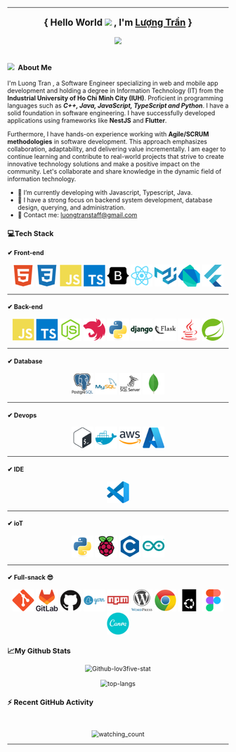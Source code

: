 ## <hr><p align="center"> { Hello World <img src="https://media.giphy.com/media/hvRJCLFzcasrR4ia7z/giphy.gif" width="25px"> , I'm <a href="https://github.com/lov3five/">Lượng Trần</a> }</p>

<div align="center">
  <a href="https://instagram/nakervn"><img src="https://readme-typing-svg.herokuapp.com?font=Fira+Code&weight=600&pause=1000&color=00FFFF&background=B62BFF00&center=true&vCenter=true&width=475&lines=%3C%2F%3E+Hi%2C+welcome+to+L-3012's+github+%7B.%7D;Let's+explore+my+code+space!!!;..."></a>
</div>

<div align="center"><img  src="https://media3.giphy.com/media/ko7twHhomhk8E/giphy.gif?cid=ecf05e47un05o9r7yv9s45tpjrs4tse63li6fswn9bgnlhco&rid=giphy.gif&ct=g" alt=""></div>

### <img src="https://media.giphy.com/media/ObNTw8Uzwy6KQ/giphy.gif" width="30px">&nbsp; About Me 
I'm Luong Tran , a Software Engineer specializing in web and mobile app development and holding a degree in Information Technology (IT) from the **Industrial University of Ho Chi Minh City (IUH)**. Proficient in programming languages such as ***C++, Java, JavaScript, TypeScript and Python***. I have a solid foundation in software engineering. I have successfully developed applications using frameworks like **NestJS** and **Flutter**.

Furthermore, I have hands-on experience working with **Agile/SCRUM methodologies** in software development. This approach emphasizes collaboration, adaptability, and delivering value incrementally. I am eager to continue learning and contribute to real-world projects that strive to create innovative technology solutions and make a positive impact on the community. Let's collaborate and share knowledge in the dynamic field of information technology.

- 🔴 I’m currently developing with Javascript, Typescript, Java.
- 🔴 I have a strong focus on backend system development, database design, querying, and administration.
- 🔴 Contact me: <a href="luongtranstaff@gmail.com">luongtranstaff@gmail.com</a>
### 💻Tech Stack 
#### ✔ Front-end
<p align="center">
  <img src="https://github.com/devicons/devicon/blob/master/icons/html5/html5-plain.svg" alt="html" width="50" height="50"/>
  <img src="https://github.com/devicons/devicon/blob/master/icons/css3/css3-plain.svg" alt="css" width="50" height="50"/>
  <img src="https://github.com/devicons/devicon/blob/master/icons/javascript/javascript-plain.svg" alt="javascript" width="50" height="50"/>
  <img src="https://github.com/devicons/devicon/blob/master/icons/typescript/typescript-plain.svg" alt="typescript" width="50" height="50"/>
  <img src="https://github.com/devicons/devicon/blob/master/icons/bootstrap/bootstrap-plain.svg" alt="bootstrap" width="50" height="50"/>
  <img src="https://github.com/devicons/devicon/blob/master/icons/react/react-original.svg" alt="reactjs" width="50" height="50"/>
  <img src="https://github.com/devicons/devicon/blob/master/icons/materialui/materialui-original.svg" alt="material-ui" width="50" height="50"/>
  <img src="https://github.com/devicons/devicon/blob/master/icons/dart/dart-original.svg" alt="dart" width="50" height="50"/>
  <img src="https://github.com/devicons/devicon/blob/master/icons/flutter/flutter-original.svg" alt="flutter" width="50" height="50"/>
</p>
<hr>

#### ✔ Back-end
<p align="center">
  <img src="https://github.com/devicons/devicon/blob/master/icons/javascript/javascript-plain.svg" alt="javascript" width="50" height="50"/>
  <img src="https://github.com/devicons/devicon/blob/master/icons/typescript/typescript-plain.svg" alt="typescript" width="50" height="50"/>
  <img src="https://github.com/devicons/devicon/blob/master/icons/nodejs/nodejs-plain.svg" alt="nodejs" width="50" height="50"/>
  <img src="https://github.com/devicons/devicon/blob/master/icons/nestjs/nestjs-plain.svg" alt="nestjs" width="50" height="50"/>
  <img src="https://github.com/devicons/devicon/blob/master/icons/python/python-original.svg" alt="python" width="50" height="50"/>
  <img src="https://github.com/devicons/devicon/blob/master/icons/django/django-plain-wordmark.svg" alt="django" width="50" height="50"/>
  <img src="https://github.com/devicons/devicon/blob/master/icons/flask/flask-original-wordmark.svg" alt="flask" width="50" height="50"/>
  <img src="https://github.com/devicons/devicon/blob/master/icons/java/java-plain.svg" alt="java" width="50" height="50"/>
  <img src="https://github.com/devicons/devicon/blob/master/icons/spring/spring-original.svg" alt="java" width="50" height="50"/>
</p>
<hr>

#### ✔ Database
<p align="center">
  <img src="https://github.com/devicons/devicon/blob/master/icons/postgresql/postgresql-original-wordmark.svg" alt="postgrsql" width="50" height="50"/>
  <img src="https://github.com/devicons/devicon/blob/master/icons/mysql/mysql-original-wordmark.svg" alt="mysql" width="50" height="50"/>
  <img src="https://github.com/devicons/devicon/blob/master/icons/microsoftsqlserver/microsoftsqlserver-plain-wordmark.svg" alt="sqlserer" width="50" height="50" />
  <img src="https://github.com/devicons/devicon/blob/master/icons/mongodb/mongodb-original.svg" alt="mongodb" width="50" height="50"/>
</p>
<hr>

#### ✔ Devops
<p align="center">
  <img src="https://github.com/devicons/devicon/blob/master/icons/bash/bash-plain.svg" alt="bash" width="50" height="50"/>
  <img src="https://github.com/devicons/devicon/blob/master/icons/docker/docker-plain.svg" alt="docker" width="50" height="50"/>
  <img src="https://github.com/devicons/devicon/blob/master/icons/amazonwebservices/amazonwebservices-original-wordmark.svg" alt="aws" width="50" height="50"/>
  <img src="https://github.com/devicons/devicon/blob/master/icons/azure/azure-original.svg" alt="azure" width="50" height="50"/>
</p>
<hr>

#### ✔ IDE
<p align="center">
    <img src="https://github.com/devicons/devicon/blob/master/icons/vscode/vscode-original.svg" alt="vscode" width="50" height="50"/>
</p>
<hr>

#### ✔ ioT
<p align="center">
  <img src="https://github.com/devicons/devicon/blob/master/icons/python/python-original.svg" alt="python" width="50" height="50"/>
  <img src="https://github.com/devicons/devicon/blob/master/icons/raspberrypi/raspberrypi-original.svg" alt="raspberrypi" width="50" height="50"/>
  <img src="https://github.com/devicons/devicon/blob/master/icons/c/c-plain.svg" alt="c" width="50" height="50"/>
  <img src="https://github.com/devicons/devicon/blob/master/icons/arduino/arduino-original.svg" alt="arduino" width="50" height="50"/>
</p>
<hr>

#### ✔ Full-snack 😎
<p align="center">
  <img src="https://github.com/devicons/devicon/blob/master/icons/git/git-plain.svg" alt="git" width="50" height="50"/>
  <img src="https://github.com/devicons/devicon/blob/master/icons/gitlab/gitlab-original-wordmark.svg" alt="gitlab" width="50" height="50"/>
  <img src="https://github.com/devicons/devicon/blob/master/icons/github/github-original.svg" alt="github" width="50" height="50"/>
  <img src="https://github.com/devicons/devicon/blob/master/icons/yarn/yarn-original-wordmark.svg" alt="yarn" width="50" height="50"/>
  <img src="https://github.com/devicons/devicon/blob/master/icons/npm/npm-original-wordmark.svg" alt="npm" width="50" height="50"/>
  <img src="https://github.com/devicons/devicon/blob/master/icons/wordpress/wordpress-original.svg" alt="wordpress" width="50" height="50"/>
  <img src="https://github.com/devicons/devicon/blob/master/icons/chrome/chrome-original.svg" alt="chrome" width="50" height="50"/>
  <img src="https://github.com/devicons/devicon/blob/master/icons/ubuntu/ubuntu-plain.svg" alt="ubuntu" width="50" height="50"/>
  <img src="https://github.com/devicons/devicon/blob/master/icons/figma/figma-original.svg" alt="figma" width="50" height="50"/>
  <img src="https://github.com/devicons/devicon/blob/master/icons/canva/canva-original.svg" alt="canva" width="50" height="50"/>
</p>


### 📈My Github Stats
<p align="center">
  <img src="https://github-readme-stats.vercel.app/api?username=lov3five&theme=algolia&show_icons=true" alt="Github-lov3five-stat" />  
  <br />
  <br />
  <img src="https://github-readme-stats.vercel.app/api/top-langs/?username=lov3five&layout=compact&theme=algolia" alt="top-langs" />
</p>

### ⚡ Recent GitHub Activity</b>
<p align="center">
 
  <br />
</p>

  <p align="center"> 
<img src="https://komarev.com/ghpvc/?username=lov3five&color=brightgreen" alt="watching_count" />
 </p>
 <hr>
